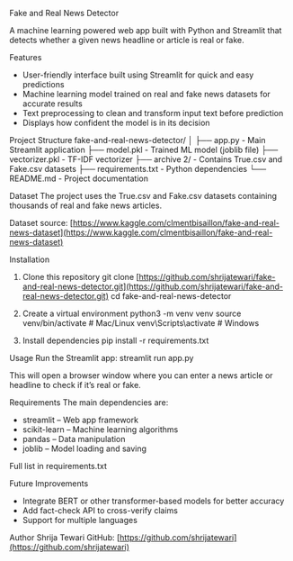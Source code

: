 Fake and Real News Detector

A machine learning powered web app built with Python and Streamlit that detects whether a given news headline or article is real or fake.

Features

* User-friendly interface built using Streamlit for quick and easy predictions
* Machine learning model trained on real and fake news datasets for accurate results
* Text preprocessing to clean and transform input text before prediction
* Displays how confident the model is in its decision

Project Structure
fake-and-real-news-detector/
│
├── app.py                - Main Streamlit application
├── model.pkl             - Trained ML model (joblib file)
├── vectorizer.pkl        - TF-IDF vectorizer
├── archive 2/            - Contains True.csv and Fake.csv datasets
├── requirements.txt      - Python dependencies
└── README.md             - Project documentation

Dataset
The project uses the True.csv and Fake.csv datasets containing thousands of real and fake news articles.

Dataset source: [https://www.kaggle.com/clmentbisaillon/fake-and-real-news-dataset](https://www.kaggle.com/clmentbisaillon/fake-and-real-news-dataset)

Installation

1. Clone this repository
   git clone [https://github.com/shrijatewari/fake-and-real-news-detector.git](https://github.com/shrijatewari/fake-and-real-news-detector.git)
   cd fake-and-real-news-detector

2. Create a virtual environment
   python3 -m venv venv
   source venv/bin/activate   # Mac/Linux
   venv\Scripts\activate      # Windows

3. Install dependencies
   pip install -r requirements.txt

Usage
Run the Streamlit app:
streamlit run app.py

This will open a browser window where you can enter a news article or headline to check if it’s real or fake.

Requirements
The main dependencies are:

* streamlit – Web app framework
* scikit-learn – Machine learning algorithms
* pandas – Data manipulation
* joblib – Model loading and saving

Full list in requirements.txt

Future Improvements

* Integrate BERT or other transformer-based models for better accuracy
* Add fact-check API to cross-verify claims
* Support for multiple languages

Author
Shrija Tewari
GitHub: [https://github.com/shrijatewari](https://github.com/shrijatewari)

